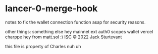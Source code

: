 # lancer-0-merge-hook
notes to fix the wallet connection function asap for security reasons. 

other things: 
something else
hey mainnet
ext
auth0 scopes wallet vercel
charppe
hey from matt.sol :)
[ISC](LICENSE) © 2022 Jack Sturtevant

this file is property of Charles
nuh uh